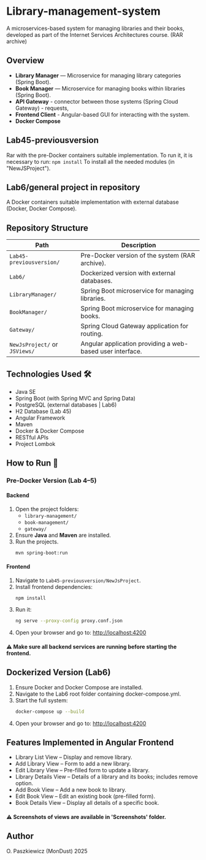 # Library-management-system 
A microservices-based system for managing libraries and their books, developed as part of the Internet Services Architectures course. (RAR archive)

## Overview
- **Library Manager** — Microservice for managing library categories (Spring Boot).
- **Book Manager** — Microservice for managing books within libraries (Spring Boot).
- **API Gateway** - connector between those systems (Spring Cloud Gateway) - requests,
- **Frontend Client** - Angular-based GUI for interacting with the system.
- **Docker Compose**

## Lab45-previousversion
Rar with the pre-Docker containers suitable implementation. To run it, it is necessary to run:
`
npm install
`
To install all the needed modules (in "NewJSProject").

## Lab6/general project in repository
A Docker containers suitable implementation with external database (Docker, Docker Compose).

## Repository Structure

| Path                          | Description                                                       |
|-------------------------------|-------------------------------------------------------------------|
| `Lab45-previousversion/`      | Pre-Docker version of the system (RAR archive).                  |
| `Lab6/`                       | Dockerized version with external databases.     |
| `LibraryManager/`             | Spring Boot microservice for managing libraries.                 |
| `BookManager/`                | Spring Boot microservice for managing books.                     |
| `Gateway/`                    | Spring Cloud Gateway application for routing.                   |
| `NewJsProject/` or `JSViews/` | Angular application providing a web-based user interface.        |

  
## Technologies Used 🛠️
- Java SE
- Spring Boot (with Spring MVC and Spring Data)
- PostgreSQL (external databases | Lab6)
- H2 Database (Lab 45)
- Angular Framework
- Maven
- Docker & Docker Compose
- RESTful APIs
- Project Lombok

## How to Run 🚀

### Pre-Docker Version (Lab 4–5)

#### Backend
1. Open the project folders:
   - `library-management/`
   - `book-management/`
   - `gateway/`
2. Ensure **Java** and **Maven** are installed.
3. Run the projects.
   ```bash
   mvn spring-boot:run

#### Frontend
1. Navigate to `Lab45-previousversion/NewJsProject`.
2. Install frontend dependencies:
   ```bash
   npm install
3. Run it:
   ```bash
   ng serve --proxy-config proxy.conf.json
4. Open your browser and go to: [http://localhost:4200](http://localhost:4200)
#### ⚠️ Make sure all backend services are running before starting the frontend.

## Dockerized Version (Lab6)
1. Ensure Docker and Docker Compose are installed.
2. Navigate to the Lab6 root folder containing docker-compose.yml.
3. Start the full system:
   ```bash
   docker-compose up --build
4. Open your browser and go to: [http://localhost:4200](http://localhost:4200)


## Features Implemented in Angular Frontend
- Library List View – Display and remove library.
- Add Library View – Form to add a new library.
- Edit Library View – Pre-filled form to update a library.
- Library Details View – Details of a library and its books; includes remove option.
- Add Book View – Add a new book to library.
- Edit Book View – Edit an existing book (pre-filled form).
- Book Details View – Display all details of a specific book.
#### ⚠️ Screenshots of views are available in 'Screenshots' folder.

## Author
O. Paszkiewicz (MonDust)
2025
